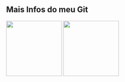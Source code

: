 ## **Mais Infos do meu Git**

<div>
  <img height="150" src="https://github-readme-stats.vercel.app/api?username=cesarlopes&show_icons=true&theme=tokyonight&include_all_commits=true&count_private=true"/>
  <img height="150" src="https://github-readme-stats.vercel.app/api/top-langs/?username=cesarlopes&layout=compact&langs_count=7&theme=tokyonight"/>
</div>
  

